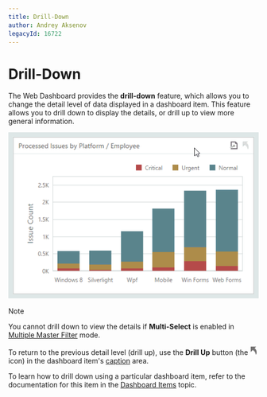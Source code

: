 ```yaml
---
title: Drill-Down
author: Andrey Aksenov
legacyId: 16722
---
```

# Drill-Down
The Web Dashboard provides the **drill-down** feature, which allows you to change the detail level of data displayed in a dashboard item. This feature allows you to drill down to display the details, or drill up to view more general information.

![WebViewer_DrillDown](../../../images/img22463.gif)

> [!NOTE]
> You cannot drill down to view the details if **Multi-Select** is enabled in [Multiple Master Filter](master-filtering.md) mode.

To return to the previous detail level (drill up), use the **Drill Up** button (the ![WebViewer_DrillUpIcon](../../../images/img22464.png) icon) in the dashboard item's [caption](dashboard-layout.md) area.

To learn how to drill down using a particular dashboard item, refer to the documentation for this item in the [Dashboard Items](../dashboard-items.md) topic.